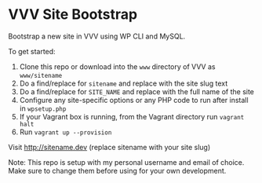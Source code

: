 # VVV Site Bootstrap

Bootstrap a new site in VVV using WP CLI and MySQL.

To get started:

1. Clone this repo or download into the `www` directory of VVV as `www/sitename`
2. Do a find/replace for `sitename` and replace with the site slug text
3. Do a find/replace for `SITE_NAME` and replace with the full name of the site
4. Configure any site-specific options or any PHP code to run after install in `wpsetup.php`
5. If your Vagrant box is running, from the Vagrant directory run `vagrant halt`
6. Run `vagrant up --provision`

Visit http://sitename.dev (replace sitename with your site slug)

Note: This repo is setup with my personal username and email of choice. Make sure to change them before using for your own development.
